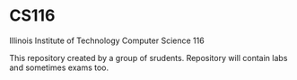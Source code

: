 # CS116
Illinois Institute of Technology Computer Science 116

This repository created by a group of srudents. Repository will contain labs and sometimes exams too.
